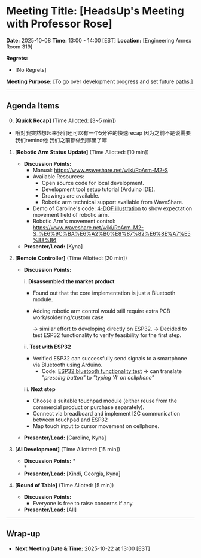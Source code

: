 # Meeting Title: [HeadsUp's Meeting with Professor Rose]

**Date:** 2025-10-08
**Time:** 13:00 - 14:00 [EST]
**Location:** [Engineering Annex Room 319]

**Regrets:**
* [No Regrets]

**Meeting Purpose:**
[To go over development progress and set future paths.]

---

## Agenda Items
0.  **[Quick Recap]** (Time Allotted: [3~5 min])
* 哦对我突然想起来我们还可以有一个5分钟的快速recap 因为之前不是说需要我们remind他 我们之前都做到哪里了嘛
  
1.  **[Robotic Arm Status Update]** (Time Allotted: [10 min])
    *   **Discussion Points:**
        *   Manual: <https://www.waveshare.net/wiki/RoArm-M2-S>
        *   Available Resources:
            *   Open source code for local development.
            *   Development tool setup tutorial (Arduino IDE).
            *   Drawings are available.
            *   Robotic arm technical support available from WaveShare.
        *   Demo of Caroline's code: [4-DOF illustration](/Code/arm4dof_test.py) to show expectation movement field of robotic arm.
        *   Robotic Arm's movement control: <https://www.waveshare.net/wiki/RoArm-M2-S_%E6%9C%BA%E6%A2%B0%E8%87%82%E6%8E%A7%E5%88%B6>
    *   **Presenter/Lead:** [Kyna]

2.  **[Remote Controller]** (Time Allotted: [20 min])  
    *   **Discussion Points:**
      
        i. **Disassembled the market product**  
        - Found out that the core implementation is just a Bluetooth module.  
        - Adding robotic arm control would still require extra PCB work/soldering/custom case
        
           -> similar effort to developing directly on ESP32. → Decided to test ESP32 functionality to verify feasibility for the first step.
          
        ii. **Test with ESP32**  
        - Verified ESP32 can successfully send signals to a smartphone via Bluetooth using Arduino.  
          * Code: [ESP32 bluetooth functionality test](Code/ESP32_BLTconnect_test.ino) -> can translate _"pressing button"_ to _"typing 'A' on cellphone"_
            
        iii. **Next step**  
        - Choose a suitable touchpad module (either reuse from the commercial product or purchase separately).  
        - Connect via breadboard and implement I2C communication between touchpad and ESP32
        - Map touch input to cursor movement on cellphone.  

    *   **Presenter/Lead:** [Caroline, Kyna]

3.  **[AI Development]** (Time Allotted: [15 min])
    *   **Discussion Points:**
        *   
        *   
    *   **Presenter/Lead:** [Xindi, Georgia, Kyna]

4.  **[Round of Table]** (Time Alloted: [5 min])
    *   **Discussion Points:**
        *   Everyone is free to raise concerns if any.
    *   **Presenter/Lead:** [All]


---
<!--
## Action Items

*   **[Action Item 1 Description]**
    *   **Assigned To:** [Name]
    *   **Due Date:** YYYY-MM-DD

*   **[Action Item 2 Description]**
    *   **Assigned To:** [Name]
    *   **Due Date:** YYYY-MM-DD

---
-->

## Wrap-up

*   **Next Meeting Date & Time:** 2025-10-22 at 13:00 [EST]
<!--
*   **Future Agenda Items/Parking Lot:**
    *   [Item 1 for future discussion]
    *   [Item 2 for future discussion]
-->
